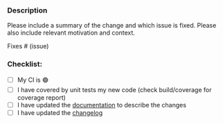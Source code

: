 ### Description

Please include a summary of the change and which issue is fixed. Please also include relevant motivation and context.

Fixes # (issue)

### Checklist:

- [ ] My CI is :green_circle:
- [ ] I have covered by unit tests my new code (check build/coverage for coverage report)
- [ ] I have updated the [documentation](https://github.com/PHPOffice/PHPWord/tree/master/docs) to describe the changes
- [ ] I have updated the [changelog](https://github.com/PHPOffice/PHPWord/blob/master/docs/changes/1.x/1.4.0.md)
